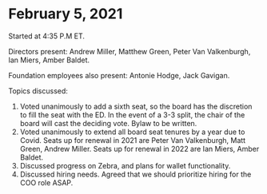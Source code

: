 February 5, 2021
=================================

Started at 4:35 P.M ET.

Directors present: Andrew Miller, Matthew Green, Peter Van Valkenburgh, Ian Miers, Amber Baldet. 

Foundation employees also present: Antonie Hodge, Jack Gavigan.

Topics discussed:

1. Voted unanimously to add a sixth seat, so the board has the discretion to fill the seat with the ED. In the event of a 3-3 split, the chair of the board will cast the deciding vote. Bylaw to be written. 
2. Voted unanimously to extend all board seat tenures by a year due to Covid. Seats up for renewal in 2021 are Peter Van Valkenburgh, Matt Green, Andrew Miller. Seats up for renewal in 2022 are Ian Miers, Amber Baldet.
3. Discussed progress on Zebra, and plans for wallet functionality. 
4. Discussed hiring needs. Agreed that we should prioritize hiring for the COO role ASAP. 
